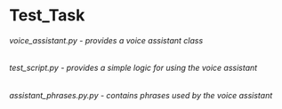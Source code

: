 # Test_Task
###### voice_assistant.py - provides a voice assistant class ######
###### test_script.py - provides a simple logic for using the voice assistant ######
###### assistant_phrases.py.py - contains phrases used by the voice assistant ######
